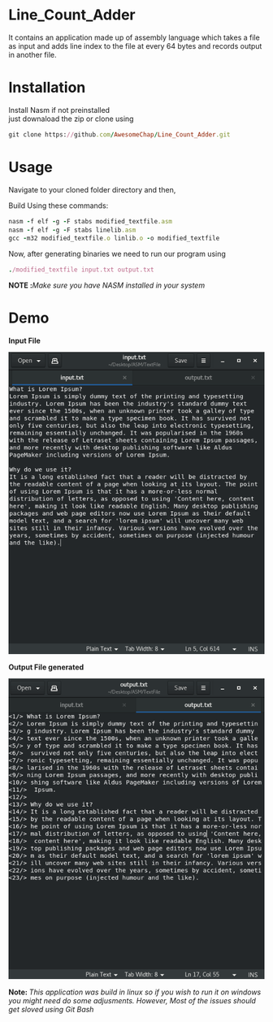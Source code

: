 # Line_Count_Adder
It contains an application made up of assembly language which takes a file as input and adds line index to the file at every 64 bytes and records output in another file.   

# Installation
Install Nasm if not preinstalled   
just downaload the zip or clone using
```ruby
git clone https://github.com/AwesomeChap/Line_Count_Adder.git
```
# Usage
Navigate to your cloned folder directory and then,  

Build Using these commands:
```ruby
nasm -f elf -g -F stabs modified_textfile.asm
nasm -f elf -g -F stabs linelib.asm
gcc -m32 modified_textfile.o linlib.o -o modified_textfile
```   

Now, after generating binaries we need to run our program using
```ruby
./modified_textfile input.txt output.txt
```   
<b>NOTE :</b><i>Make sure you have NASM installed in your system</i>  

# Demo   

<b>Input File</b>    

![alt text](input.png "Input File")   

<b>Output File generated</b>   

![alt text](output.png "Output File Generated")

<b>Note: </b><i>This application was build in linux so if you wish to run it on windows you might need do some adjusments. However, Most of the issues should get sloved using Git Bash</i>

